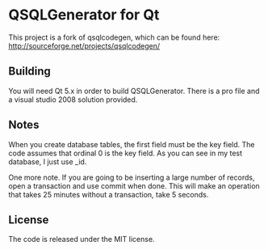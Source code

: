 # QSQLGenerator for Qt

This project is a fork of qsqlcodegen, which can be found here: http://sourceforge.net/projects/qsqlcodegen/

## Building
You will need Qt 5.x in order to build QSQLGenerator.  There is a pro file and a visual studio 2008 solution
provided.

## Notes
When you create database tables, the first field must be the key field.  The code assumes that ordinal 0 is the key field.
As you can see in my test database, I just use _id.

One more note.  If you are going to be inserting a large number of records, open a transaction and use commit when done.  This will
make an operation that takes 25 minutes without a transaction, take 5 seconds.

## License
The code is released under the MIT license.
